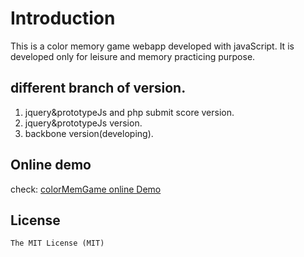 # Introduction
This is a color memory game webapp developed with javaScript. It is developed only for leisure and memory practicing purpose.

## different branch of version.
1. jquery&prototypeJs and php submit score version.
2. jquery&prototypeJs version.
3. backbone version(developing).

## Online demo
check: [colorMemGame online Demo](http://williammer.github.io/colorMemGame)

## License
	The MIT License (MIT)

